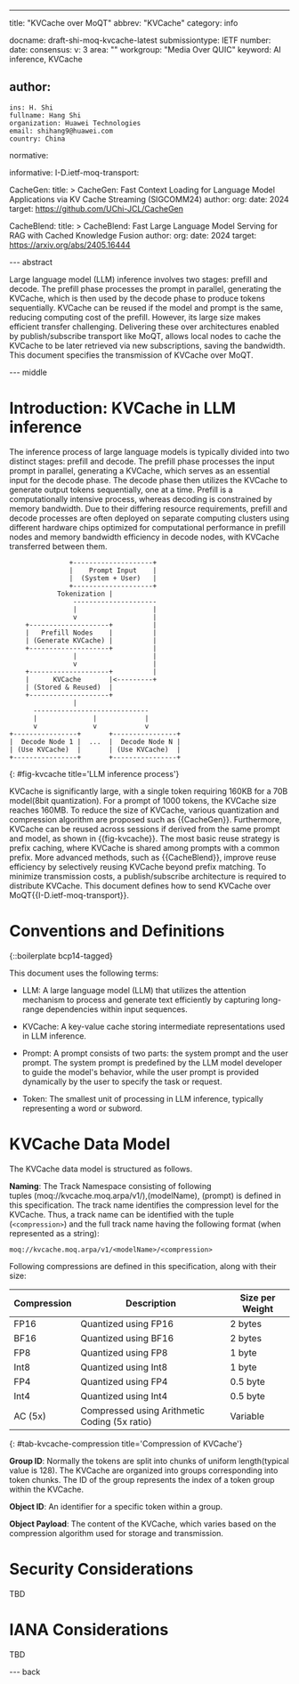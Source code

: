 ---

title: "KVCache over MoQT"
abbrev: "KVCache"
category: info

docname: draft-shi-moq-kvcache-latest
submissiontype: IETF
number:
date:
consensus:
v: 3
area: ""
workgroup: "Media Over QUIC"
keyword: AI inference, KVCache

author:
 -
    ins: H. Shi
    fullname: Hang Shi
    organization: Huawei Technologies
    email: shihang9@huawei.com
    country: China

normative:

informative:
  I-D.ietf-moq-transport:

  CacheGen:
    title: >
      CacheGen: Fast Context Loading for Language Model Applications via KV Cache Streaming (SIGCOMM24)
    author:
    org:
    date: 2024
    target: https://github.com/UChi-JCL/CacheGen

  CacheBlend:
    title: >
      CacheBlend: Fast Large Language Model Serving for RAG with Cached Knowledge Fusion
    author:
    org:
    date: 2024
    target: https://arxiv.org/abs/2405.16444

--- abstract

Large language model (LLM) inference involves two stages: prefill and decode. The prefill phase processes the prompt in parallel, generating the KVCache, which is then used by the decode phase to produce tokens sequentially. KVCache can be reused if the model and prompt is the same, reducing computing cost of the prefill. However, its large size makes efficient transfer challenging. Delivering these over architectures enabled by publish/subscribe transport like MoQT, allows local nodes to cache the KVCache to be later retrieved via new subscriptions, saving the bandwidth. This document specifies the transmission of KVCache over MoQT.

--- middle

# Introduction: KVCache in LLM inference

The inference process of large language models is typically divided into two distinct stages: prefill and decode. The prefill phase processes the input prompt in parallel, generating a KVCache, which serves as an essential input for the decode phase. The decode phase then utilizes the KVCache to generate output tokens sequentially, one at a time. Prefill is a computationally intensive process, whereas decoding is constrained by memory bandwidth. Due to their differing resource requirements, prefill and decode processes are often deployed on separate computing clusters using different hardware chips optimized for computational performance in prefill nodes and memory bandwidth efficiency in decode nodes, with KVCache transferred between them.

~~~
               +--------------------+
               |    Prompt Input    |
               |  (System + User)   |
               +--------------------+
            Tokenization |
                ---------------------
                |                   |
                v                   |
    +--------------------+          |
    |   Prefill Nodes    |          |
    | (Generate KVCache) |          |
    +--------------------+          |
                |                   |
                v                   |
    +--------------------+          |
    |      KVCache       |<---------+
    | (Stored & Reused)  |
    +--------------------+
                |
      -----------------------------
      |              |            |
      v              v            v
+----------------+       +----------------+
|  Decode Node 1 |  ...  |  Decode Node N |
| (Use KVCache)  |       | (Use KVCache)  |
+----------------+       +----------------+

~~~
{: #fig-kvcache title='LLM inference process'}


KVCache is significantly large, with a single token requiring 160KB for a 70B model(8bit quantization). For a prompt of 1000 tokens, the KVCache size reaches 160MB. To reduce the size of KVCache, various quantization and compression algorithm are proposed such as {{CacheGen}}. Furthermore, KVCache can be reused across sessions if derived from the same prompt and model, as shown in {{fig-kvcache}}. The most basic reuse strategy is prefix caching, where KVCache is shared among prompts with a common prefix. More advanced methods, such as {{CacheBlend}}, improve reuse efficiency by selectively reusing KVCache beyond prefix matching. To minimize transmission costs, a publish/subscribe architecture is required to distribute KVCache. This document defines how to send KVCache over MoQT{{I-D.ietf-moq-transport}}.

# Conventions and Definitions

{::boilerplate bcp14-tagged}

This document uses the following terms:

- LLM: A large language model (LLM) that utilizes the attention mechanism to process and generate text efficiently by capturing long-range dependencies within input sequences.

- KVCache: A key-value cache storing intermediate representations used in LLM inference.

- Prompt: A prompt consists of two parts: the system prompt and the user prompt. The system prompt is predefined by the LLM model developer to guide the model's behavior, while the user prompt is provided dynamically by the user to specify the task or request.

- Token: The smallest unit of processing in LLM inference, typically representing a word or subword.

# KVCache Data Model

The KVCache data model is structured as follows.

**Naming**: The Track Namespace consisting of following tuples (moq://kvcache.moq.arpa/v1/),(modelName), (prompt) is defined in this specification. The track name identifies the compression level for the KVCache. Thus, a track name can be identified with the tuple (`<compression>`) and the full track name having the following format (when represented as a string):

```
moq://kvcache.moq.arpa/v1/<modelName>/<compression>
```

Following compressions are defined in this specification, along with their size:

| Compression  | Description                                   | Size per Weight |
| ------------ | --------------------------------------------- | --------------- |
| FP16        | Quantized using FP16                         | 2 bytes         |
| BF16        | Quantized using BF16                         | 2 bytes         |
| FP8         | Quantized using FP8                          | 1 byte          |
| Int8        | Quantized using Int8                         | 1 byte          |
| FP4         | Quantized using FP4                          | 0.5 byte        |
| Int4        | Quantized using Int4                         | 0.5 byte        |
| AC (5x)     | Compressed using Arithmetic Coding (5x ratio)| Variable        |
{: #tab-kvcache-compression title='Compression of KVCache'}

**Group ID**: Normally the tokens are split into chunks of uniform length(typical value is 128). The KVCache are organized into groups corresponding into token chunks. The ID of the group represents the index of a token group within the KVCache.

**Object ID**: An identifier for a specific token within a group.

**Object Payload**: The content of the KVCache, which varies based on the compression algorithm used for storage and transmission.

# Security Considerations

TBD

# IANA Considerations

TBD

--- back
